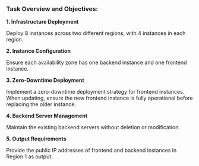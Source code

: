 ### Task Overview and Objectives:


**1. Infrastructure Deployment**

Deploy 8 instances across two different regions, with 4 instances in each region.

**2. Instance Configuration**

Ensure each availability zone has one backend instance and one frontend instance.

**3. Zero-Downtime Deployment**

Implement a zero-downtime deployment strategy for frontend instances. When updating, ensure the new frontend instance is fully operational before replacing the older instance.

**4. Backend Server Management**

Maintain the existing backend servers without deletion or modification.

**5. Output Requirements**

Provide the public IP addresses of frontend and backend instances in Region 1 as output.

